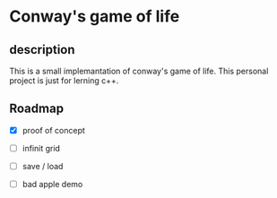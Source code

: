 # Conway's game of life

## description

This is a small implemantation of conway's game of life.
This personal project is just for lerning c++.

## Roadmap

- [x] proof of concept
- [ ] infinit grid
- [ ] save / load
- [ ] bad apple demo

